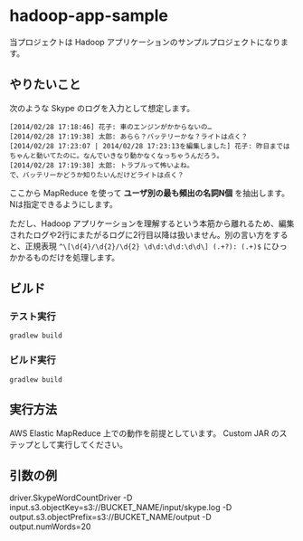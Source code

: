 # hadoop-app-sample

当プロジェクトは Hadoop アプリケーションのサンプルプロジェクトになります。

## やりたいこと

次のような Skype のログを入力として想定します。

    [2014/02/28 17:18:46] 花子: 車のエンジンがかからないの…
    [2014/02/28 17:19:38] 太郎: あらら？バッテリーかな？ライトは点く？
    [2014/02/28 17:23:07 | 2014/02/28 17:23:13を編集しました] 花子: 昨日まではちゃんと動いてたのに。なんでいきなり動かなくなっちゃうんだろう。 
    [2014/02/28 17:19:38] 太郎: トラブルって怖いよね。
    で、バッテリーかどうか知りたいんだけどライトは点く？

ここから MapReduce を使って **ユーザ別の最も頻出の名詞N個** を抽出します。Nは指定できるようにします。

ただし、Hadoop アプリケーションを理解するという本筋から離れるため、編集されたログや2行にまたがるログに2行目以降は扱いません。別の言い方をすると、正規表現 `^\[\d{4}/\d{2}/\d{2} \d\d:\d\d:\d\d\] (.+?): (.+)$` にひっかかるものだけを処理します。

## ビルド

### テスト実行

    gradlew build

### ビルド実行

    gradlew build

## 実行方法

AWS Elastic MapReduce 上での動作を前提としています。
Custom JAR のステップとして実行してください。

## 引数の例
driver.SkypeWordCountDriver -D input.s3.objectKey=s3://BUCKET_NAME/input/skype.log -D output.s3.objectPrefix=s3://BUCKET_NAME/output -D output.numWords=20